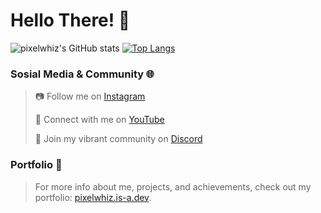 # Hello There! 👋

![pixelwhiz's GitHub stats](https://github-readme-stats.vercel.app/api?username=pixelwhiz&show_icons=true&theme=dark#gh-dark-mode-only)
[![Top Langs](https://github-readme-stats.vercel.app/api/top-langs/?username=pixelwhiz&layout=compact&theme=dark#gh-dark-mode-only)](https://github.com/pixelwhiz/github-readme-stats)

### Sosial Media & Community 🌐

> 📷 Follow me on [Instagram](https://instagram.com/daffaxcl)
> 
> 🎥 Connect with me on [YouTube](https://youtube.com/@daffaxcl)
> 
> 💬 Join my vibrant community on [Discord](https://discord.io/daffaxcl)

### Portfolio 🌟

> For more info about me, projects, and achievements, check out my portfolio: [pixelwhiz.is-a.dev](https://pixelwhiz.is-a.dev).
